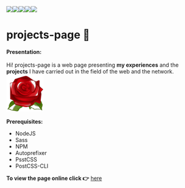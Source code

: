 ![](https://img.shields.io/badge/html5-%23E34F26.svg?style=for-the-badge&logo=html5&logoColor=white)![](https://img.shields.io/badge/CSS3-1572B6?style=for-the-badge&logo=css3&logoColor=white)![](https://img.shields.io/badge/Sass-CC6699?style=for-the-badge&logo=sass&logoColor=white)![](https://img.shields.io/badge/node.js-6DA55F?style=for-the-badge&logo=node.js&logoColor=white)![](https://img.shields.io/badge/NPM-%23000000.svg?style=for-the-badge&logo=npm&logoColor=white)
# projects-page :feet: 

**Presentation:** <br/> <br/>
Hi! projects-page is a web page presenting **my experiences** and the **projects** I have carried out in the field of the web and the network.
![Texte alternatif](./public/img/rose.png)

**Prerequisites:**
- NodeJS
- Sass
- NPM
- Autoprefixer
-  PsstCSS
-  PostCSS-CLI

**To view the page online click :point_right:** [here](https://cla31.github.io/projects-page/)



